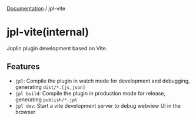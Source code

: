 [Documentation](../packages.md) / jpl-vite

# jpl-vite(internal)

Joplin plugin development based on Vite.

## Features

- `jpl`: Compile the plugin in watch mode for development and debugging, generating `dist/*.[js,json]`
- `jpl build`: Compile the plugin in production mode for release, generating `publish/*.jpl`
- `jpl dev`: Start a vite development server to debug webview UI in the browser
